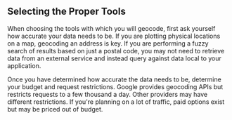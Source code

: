 ## Selecting the Proper Tools

When choosing the tools with which you will geocode, first ask yourself how
accurate your data needs to be. If you are plotting physical locations on a
map, geocoding an address is key. If you are performing a fuzzy search of
results based on just a postal code, you may not need to retrieve data from an
external service and instead query against data local to your application.

Once you have determined how accurate the data needs to be, determine your
budget and request restrictions. Google provides geocoding APIs but restricts
requests to a few thousand a day. Other providers may have different
restrictions. If you're planning on a lot of traffic, paid options exist but
may be priced out of budget.

